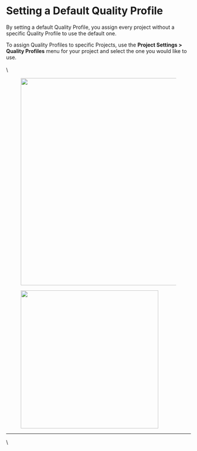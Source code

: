 # Setting a Default Quality Profile

By setting a default Quality Profile, you assign every project without a specific Quality Profile to use the default one.

To assign Quality Profiles to specific Projects, use the **Project Settings > Quality Profiles** menu for your project and select the one you would like to use.\
\
\


<figure><img src="https://cdn.document360.io/8711f4e7-c040-4616-aac9-d947f87e4619/Images/Documentation/image-AUY9X96R.png" alt="" width="563"><figcaption></figcaption></figure>

<figure><img src="https://cdn.document360.io/8711f4e7-c040-4616-aac9-d947f87e4619/Images/Documentation/image-0IWEUEXH.png" alt="" width="375"><figcaption></figcaption></figure>

***

\
